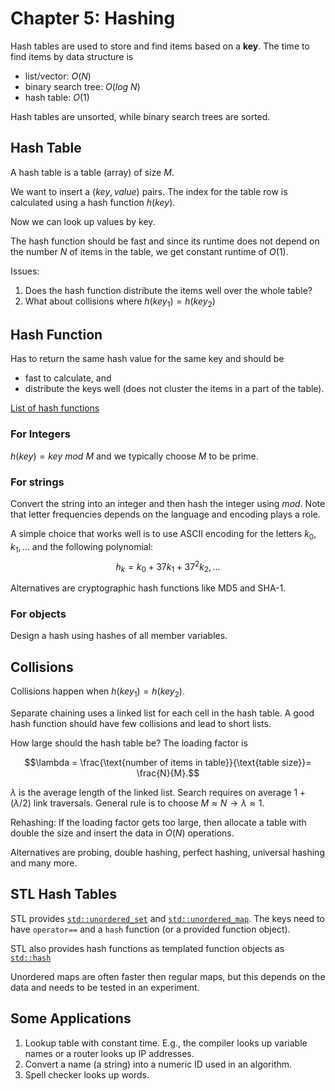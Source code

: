 # Chapter 5: Hashing

Hash tables are used to store and find items based on a __key__.
The time to find items by data structure is

* list/vector: $O(N)$
* binary search tree: $O(log\ N)$
* hash table: $O(1)$

Hash tables are unsorted, while binary search trees are sorted.

## Hash Table

A hash table is a table (array) of size $M$. 

We want to insert a $(key, value)$ pairs. The index for the table row is calculated using a hash function $h(key)$. 

Now we can look up values by key.

The hash function should be fast and since its runtime does not depend on the number $N$ of items in the table, we get constant runtime of $O(1).$ 

Issues:

1. Does the hash function distribute the items well over the whole table?
2. What about collisions where $h(key_1) = h(key_2)$

## Hash Function

Has to return the same hash value for the same key and should be
* fast to calculate, and
* distribute the keys well (does not cluster the items in a part of the table).

[List of hash functions](https://en.wikipedia.org/wiki/List_of_hash_functions)

### For Integers
$h(key) = key\ mod\ M$ and we typically choose $M$ to be prime.

### For strings

Convert the string into an integer and then hash the integer using $mod$. Note that letter frequencies depends on the language 
and encoding plays a role.

A simple choice that works well is to use ASCII encoding for the letters $k_0, k_1, ...$ and the following polynomial:
$$h_k = k_0 + 37 k_1 + 37^2 k_2, ...$$  

Alternatives are cryptographic hash functions like MD5 and SHA-1.

### For objects

Design a hash using hashes of all member variables.


## Collisions

Collisions happen when $h(key_1) = h(key_2)$.

Separate chaining uses a linked list for each cell in the hash table. A good hash function should have few collisions and lead to short lists.

How large should the hash table be? The loading factor is

$$\lambda = \frac{\text{number of items in table}}{\text{table size}}= \frac{N}{M}.$$

$\lambda$ is the average length of the linked list. Search requires on average 
 $1 + (\lambda / 2)$ link traversals. General rule is to choose $M \approx N \rightarrow \lambda \approx 1$.

Rehashing: If the loading factor gets too large, then allocate a table with double the size and
  insert the data in $O(N)$ operations. 

Alternatives are probing, double hashing, perfect hashing, universal hashing and many more.

## STL Hash Tables

STL provides [`std::unordered_set`](https://cplusplus.com/reference/unordered_set/unordered_set/) and [`std::unordered_map`](https://cplusplus.com/reference/unordered_map/unordered_map/). The keys need to have `operator==` and a `hash` function (or a provided function object).

STL also provides hash functions as templated function objects as [`std::hash`](https://cplusplus.com/reference/functional/hash/)

Unordered maps are often faster then regular maps, but this depends on the data and needs to be
tested in an experiment.

## Some Applications

1. Lookup table with constant time. E.g., the compiler looks up variable names or a router looks up IP addresses.
2. Convert a name (a string) into a numeric ID used in an algorithm.
3. Spell checker looks up words.